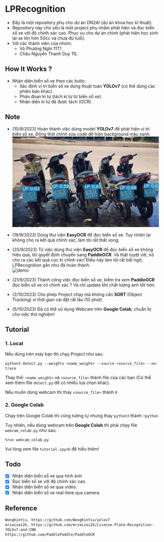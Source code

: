 # LPRecognition
- Đây là một repository phụ cho dự án DN2AI (dự án khoa học kĩ thuật).
- Repository này chủ yếu là một project phụ nhằm phát hiện và đọc biển số xe với độ chính xác cao. Phục vụ cho dự án chính (phát hiện học sinh lái xe lớn hơn 50cc và chưa đủ tuổi).
- Với các thành viên của nhóm:
    + Võ Phương Nghi 11T1
    + Châu Nguyễn Thanh Duy 11L
## How It Works ?
- Nhận diện biển số xe theo các bước:
  + Xác định vị trí biển số xe dùng thuật toán <b>YOLOv7</b> (có thể dùng các phiên bản khác).
  + Phân đoạn kí tự (tách kí tự từ biển số xe).
  + Nhận diện kí tự đã được tách (OCR).

## Note
- (10/9/2023) Hoàn thành việc dùng model <b>YOLOv7</b> để phát hiện vị trí biển số xe. Đồng thời chỉnh sửa code để hiện background màu xanh. <br/>
![demo](doc/demo.jpg)

- (19/9/2023) Dùng thư viện <b>EasyOCR</b> để đọc biển số xe. Tuy nhiên lại không cho ra kết quả chính xác, làm tôi rất thất vọng.<br/>

- (20/9/2023) Từ việc dùng thư viện <b>EasyOCR</b> để đọc biển số xe không hiệu quả, tôi quyết định chuyển sang <b>PaddleOCR</b>. Và thật tuyệt vời, nó cho ra các kết quả cực kì chính xác! Điều này làm tôi rất bất ngờ, LPRecognition gần như đã hoàn thành.<br/>
![demo](https://github.com/DN2AI/LPRecognition/assets/55396370/8e3f9a7b-6038-4a5a-9c14-9aba1c1bbd31)

- (21/9/2023) Thành công việc đọc biển số xe, kiểm tra xem <b>PaddleOCR</b> đọc biển số xe có chính xác ? Và chỉ update khi chất lượng ảnh tốt hơn.
- (2/10/2023) Cho phép Project chạy mà không cần <b>SORT</b> (Object Tracking) vì thời gian cài đặt rất lâu (10 phút)
- (5/10/2023) Đã có thể sử dụng Webcam trên <b>Google Colab</b>, chuẩn bị cho việc thử nghiệm!

## Tutorial
### 1. Local
Nếu dùng trên máy bạn thì chạy Project như sau:
```
python3 detect.py --weights <name_weight> --source <source_file> --no-trace
```
Thay thế: ``<name_weight>`` và ``<source_file>`` thành file của các bạn (Có thể xem thêm file ``detect.py`` để có nhiều lựa chọn khác).

Nếu muốn dùng webcam thì thay ``<source_file>`` thành ``0``

### 2. Google Colab
Chạy trên Google Colab thì cũng tương tự nhưng thay ``python3`` thành ``!python``

Tuy nhiên, nếu dùng webcam trên <b>Google Colab</b> thì phải chạy file ``webcam_colab.py`` như sau:
```
%run webcam_colab.py 
```

Vui lòng xem file ``tutorial.ipynb`` để hiểu thêm!

## Todo
- [X] Nhận diện biển số xe qua hình ảnh
- [X] Đọc biển số xe với độ chính xác cao.
- [X] Nhận diện biển số xe qua video.
- [X] Nhận diện biển số xe real-time qua camera.

## Reference
```
WongKinYiu, https://github.com/WongKinYiu/yolov7
mrzaizai2k, https://github.com/mrzaizai2k/License-Plate-Recognition-YOLOv7-and-CNN
https://github.com/PaddlePaddle/PaddleOCR
```
